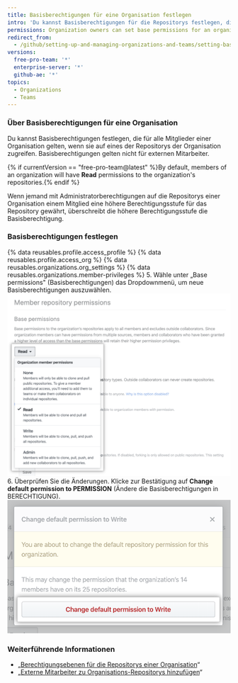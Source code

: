```yaml
---
title: Basisberechtigungen für eine Organisation festlegen
intro: 'Du kannst Basisberechtigungen für die Repositorys festlegen, die einer Organisation gehören.'
permissions: Organization owners can set base permissions for an organization.
redirect_from:
  - /github/setting-up-and-managing-organizations-and-teams/setting-base-permissions-for-an-organization
versions:
  free-pro-team: '*'
  enterprise-server: '*'
  github-ae: '*'
topics:
  - Organizations
  - Teams
---
```


### Über Basisberechtigungen für eine Organisation

Du kannst Basisberechtigungen festlegen, die für alle Mitglieder einer Organisation gelten, wenn sie auf eines der Repositorys der Organisation zugreifen. Basisberechtigungen gelten nicht für externen Mitarbeiter.

{% if currentVersion == "free-pro-team@latest" %}By default, members of an organization will have **Read** permissions to the organization's repositories.{% endif %}

Wenn jemand mit Administratorberechtigungen auf die Repositorys einer Organisation einem Mitglied eine höhere Berechtigungsstufe für das Repository gewährt, überschreibt die höhere Berechtigungsstufe die Basisberechtigung.

### Basisberechtigungen festlegen

{% data reusables.profile.access_profile %}
{% data reusables.profile.access_org %}
{% data reusables.organizations.org_settings %}
{% data reusables.organizations.member-privileges %}
5. Wähle unter „Base permissions" (Basisberechtigungen) das Dropdownmenü, um neue Basisberechtigungen auszuwählen. ![Neue Berechtigungsstufe aus der Dropdownliste der Basisberechtigungen auswählen](/assets/images/help/organizations/base-permissions-drop-down.png)
6. Überprüfen Sie die Änderungen. Klicke zur Bestätigung auf **Change default permission to PERMISSION** (Ändere die Basisberechtigungen in BERECHTIGUNG). ![Überprüfen und Bestätigen der Änderung der Basisberechtigungen](/assets/images/help/organizations/base-permissions-confirm.png)

### Weiterführende Informationen

- „[Berechtigungsebenen für die Repositorys einer Organisation](/organizations/managing-access-to-your-organizations-repositories/repository-permission-levels-for-an-organization#permission-levels-for-repositories-owned-by-an-organization)“
- „[Externe Mitarbeiter zu Organisations-Repositorys hinzufügen](/organizations/managing-access-to-your-organizations-repositories/adding-outside-collaborators-to-repositories-in-your-organization)“

